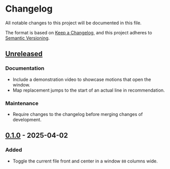 # Changelog

All notable changes to this project will be documented in this file.

The format is based on [Keep a Changelog][changelog], and this project adheres to [Semantic Versioning][semver].

## [Unreleased]

### Documentation

- Include a demonstration video to showcase motions that open the window.
- Map replacement jumps to the start of an actual line in recommendation.

### Maintenance

- Require changes to the changelog before merging changes of development.

## [0.1.0] - 2025-04-02

### Added

- Toggle the current file front and center in a window `80` columns wide.

<!-- a collection of links -->

[changelog]: https://keepachangelog.com/en/1.1.0/
[semver]: https://semver.org/spec/v2.0.0.html

<!-- a collection of releases -->

[Unreleased]: https://github.com/zimeg/newsflash.nvim/compare/v0.1.0...HEAD
[0.1.0]: https://github.com/zimeg/newsflash.nvim/releases/tag/v0.1.0
